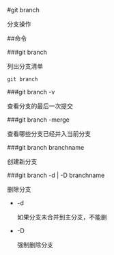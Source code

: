 #git branch

分支操作

##命令

###git branch

列出分支清单

```
git branch
```

###git branch -v

查看分支的最后一次提交

###git branch -merge

查看哪些分支已经并入当前分支

###git branch branchname

创建新分支

###git branch -d | -D branchname

删除分支

+   -d
    
    如果分支未合并到主分支，不能删

+   -D

    强制删除分支


